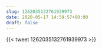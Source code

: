 ```yaml
---
slug: 1262035132761939973
date: 2020-05-17 14:59:57+00:00
draft: false
---
```


{{< tweet 1262035132761939973 >}}
